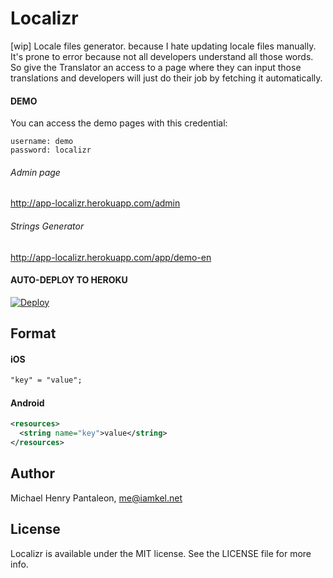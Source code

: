 # Localizr
[wip] Locale files generator. because I hate updating locale files manually. It's prone to error because not all developers understand all those words. So give the Translator an access to a page where they can input those translations and developers will just do their job by fetching it automatically.


#### DEMO

You can access the demo pages with this credential:
```
username: demo
password: localizr
```

###### Admin page
http://app-localizr.herokuapp.com/admin

###### Strings Generator

http://app-localizr.herokuapp.com/app/demo-en


#### AUTO-DEPLOY TO HEROKU

[![Deploy](https://www.herokucdn.com/deploy/button.svg)](https://heroku.com/deploy?template=https://github.com/michaelhenry/localizr)


## Format

#### iOS

```txt
"key" = "value";
```

#### Android

```xml
<resources>
  <string name="key">value</string>
</resources>
```

## Author

Michael Henry Pantaleon, me@iamkel.net

## License

Localizr is available under the MIT license. See the LICENSE file for more info.
